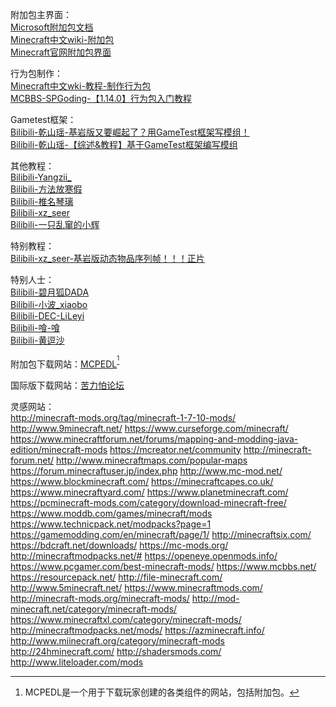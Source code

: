 附加包主界面：  
[Microsoft附加包文档](https://docs.microsoft.com/en-us/minecraft/creator/)  
[Minecraft中文wiki-附加包](https://minecraft.fandom.com/zh/wiki/%E9%99%84%E5%8A%A0%E5%8C%85)  
[Minecraft官网附加包界面](https://www.minecraft.net/zh-hans/addons)  

行为包制作：  
[Minecraft中文wki-教程-制作行为包](https://minecraft.fandom.com/zh/wiki/%E6%95%99%E7%A8%8B/%E5%88%B6%E4%BD%9C%E8%A1%8C%E4%B8%BA%E5%8C%85)  
[MCBBS-SPGoding-【1.14.0】行为包入门教程](https://www.mcbbs.net/thread-829760-1-1.html)  

Gametest框架：  
[Bilibili-乾山瑶-基岩版又要崛起了？用GameTest框架写模组！](https://www.bilibili.com/video/BV1864y1t7Rw)  
[Bilibili-乾山瑶-【综述&教程】基于GameTest框架编写模组](https://www.bilibili.com/read/cv11904231)  

其他教程：  
[Bilibili-Yangzii_](https://www.bilibili.com/video/BV1Lt411c7QC)   
[Bilibili-方法放寒假](https://www.bilibili.com/read/readlist/rl121791)  
[Bilibili-椎名琴璃](https://www.bilibili.com/video/BV1KW411p75D)  
[Bilibili-xz_seer](https://www.bilibili.com/video/BV1nw411o7sh)  
[Bilibili-一只乱窜的小辉](https://space.bilibili.com/441929890/article)  

特别教程：  
[Bilibili-xz_seer-基岩版动态物品序列帧！！！正片](https://www.bilibili.com/video/BV1kX4y1V7hy)  

特别人士：  
[Bilibili-碧月狐DADA](https://space.bilibili.com/293767574/video)  
[Bilibili-小波_xiaobo](https://space.bilibili.com/402641129)  
[Bilibili-DEC-LiLeyi](https://space.bilibili.com/253673675)  
[Bilibili-喰-喰](https://space.bilibili.com/16567020/video)  
[Bilibili-黄逗沙](https://space.bilibili.com/487270210/video)  

附加包下载网站：[MCPEDL](https://mcpedl.com/)<sup>[^1]</sup>  

国际版下载网站：[苦力怕论坛](klpbbs.com)  

灵感网站：  
http://minecraft-mods.org/tag/minecraft-1-7-10-mods/
http://www.9minecraft.net/
https://www.curseforge.com/minecraft/
https://www.minecraftforum.net/forums/mapping-and-modding-java-edition/minecraft-mods
https://mcreator.net/community
http://minecraft-forum.net/
http://www.minecraftmaps.com/popular-maps
https://forum.minecraftuser.jp/index.php
http://www.mc-mod.net/
https://www.blockminecraft.com/
https://minecraftcapes.co.uk/
https://www.minecraftyard.com/
https://www.planetminecraft.com/
https://pcminecraft-mods.com/category/download-minecraft-free/
https://www.moddb.com/games/minecraft/mods
https://www.technicpack.net/modpacks?page=1
https://gamemodding.com/en/minecraft/page/1/
http://minecraftsix.com/
https://bdcraft.net/downloads/
https://mc-mods.org/
http://minecraftmodpacks.net/#
https://openeye.openmods.info/
https://www.pcgamer.com/best-minecraft-mods/
https://www.mcbbs.net/
https://resourcepack.net/
http://file-minecraft.com/
http://www.5minecraft.net/
https://www.minecraftmods.com/
http://minecraft-mods.org/minecraft-mods/
http://mod-minecraft.net/category/minecraft-mods/
https://www.minecraftxl.com/category/minecraft-mods/
http://minecraftmodpacks.net/mods/
https://azminecraft.info/
http://www.miinecraft.org/category/minecraft-mods
http://24hminecraft.com/
http://shadersmods.com/
http://www.liteloader.com/mods

[^1]:MCPEDL是一个用于下载玩家创建的各类组件的网站，包括附加包。